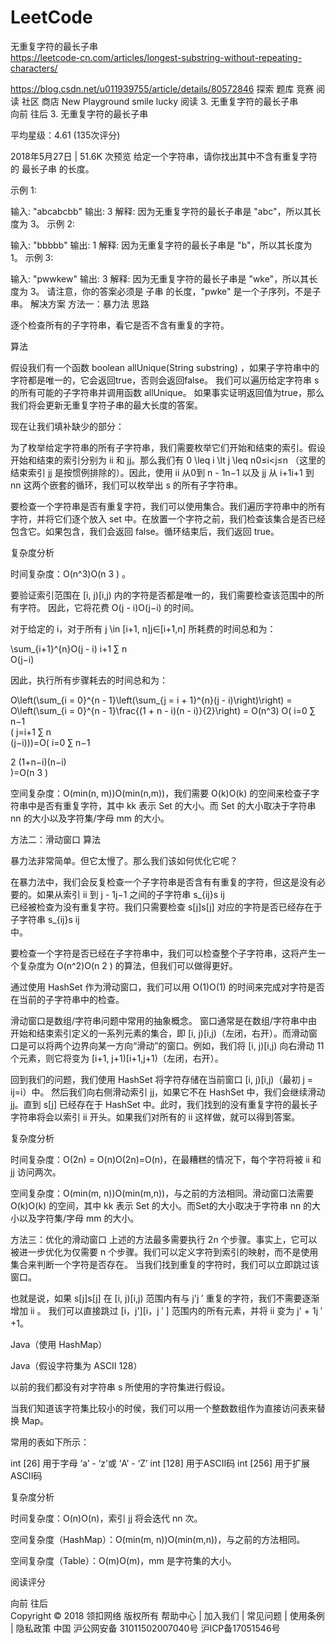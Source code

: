 # LeetCode

无重复字符的最长子串  
https://leetcode-cn.com/articles/longest-substring-without-repeating-characters/

https://blog.csdn.net/u011939755/article/details/80572846
探索
题库
竞赛
阅读
社区
商店
New Playground
smile lucky
  阅读      3. 无重复字符的最长子串  
 向前    往后 
3. 无重复字符的最长子串 
 
 
 
 

 
 
 
 

平均星级：4.61 (135次评分)

2018年5月27日  |  51.6K 次预览
给定一个字符串，请你找出其中不含有重复字符的 最长子串 的长度。

示例 1:

输入: "abcabcbb"
输出: 3 
解释: 因为无重复字符的最长子串是 "abc"，所以其长度为 3。
示例 2:

输入: "bbbbb"
输出: 1
解释: 因为无重复字符的最长子串是 "b"，所以其长度为 1。
示例 3:

输入: "pwwkew"
输出: 3
解释: 因为无重复字符的最长子串是 "wke"，所以其长度为 3。
     请注意，你的答案必须是 子串 的长度，"pwke" 是一个子序列，不是子串。
解决方案
方法一：暴力法
思路

逐个检查所有的子字符串，看它是否不含有重复的字符。

算法

假设我们有一个函数 boolean allUnique(String substring) ，如果子字符串中的字符都是唯一的，它会返回true，否则会返回false。 我们可以遍历给定字符串 s 的所有可能的子字符串并调用函数 allUnique。 如果事实证明返回值为true，那么我们将会更新无重复字符子串的最大长度的答案。

现在让我们填补缺少的部分：

为了枚举给定字符串的所有子字符串，我们需要枚举它们开始和结束的索引。假设开始和结束的索引分别为 ii 和 jj。那么我们有 0 \leq i \lt j \leq n0≤i<j≤n （这里的结束索引 jj 是按惯例排除的）。因此，使用 ii 从0到 n - 1n−1 以及 jj 从 i+1i+1 到 nn 这两个嵌套的循环，我们可以枚举出 s 的所有子字符串。

要检查一个字符串是否有重复字符，我们可以使用集合。我们遍历字符串中的所有字符，并将它们逐个放入 set 中。在放置一个字符之前，我们检查该集合是否已经包含它。如果包含，我们会返回 false。循环结束后，我们返回 true。


复杂度分析

时间复杂度：O(n^3)O(n 
3
 ) 。

要验证索引范围在 [i, j)[i,j) 内的字符是否都是唯一的，我们需要检查该范围中的所有字符。 因此，它将花费 O(j - i)O(j−i) 的时间。

对于给定的 i，对于所有 j \in [i+1, n]j∈[i+1,n] 所耗费的时间总和为：

\sum_{i+1}^{n}O(j - i)
i+1
∑
n
​	
 O(j−i)

因此，执行所有步骤耗去的时间总和为：

O\left(\sum_{i = 0}^{n - 1}\left(\sum_{j = i + 1}^{n}(j - i)\right)\right) = O\left(\sum_{i = 0}^{n - 1}\frac{(1 + n - i)(n - i)}{2}\right) = O(n^3)
O( 
i=0
∑
n−1
​	
 ( 
j=i+1
∑
n
​	
 (j−i)))=O( 
i=0
∑
n−1
​	
  
2
(1+n−i)(n−i)
​	
 )=O(n 
3
 )

空间复杂度：O(min(n, m))O(min(n,m))，我们需要 O(k)O(k) 的空间来检查子字符串中是否有重复字符，其中 kk 表示 Set 的大小。而 Set 的大小取决于字符串 nn 的大小以及字符集/字母 mm 的大小。 


方法二：滑动窗口
算法

暴力法非常简单。但它太慢了。那么我们该如何优化它呢？

在暴力法中，我们会反复检查一个子字符串是否含有有重复的字符，但这是没有必要的。如果从索引 ii 到 j - 1j−1 之间的子字符串 s_{ij}s 
ij
​	
  已经被检查为没有重复字符。我们只需要检查 s[j]s[j] 对应的字符是否已经存在于子字符串 s_{ij}s 
ij
​	
  中。

要检查一个字符是否已经在子字符串中，我们可以检查整个子字符串，这将产生一个复杂度为 O(n^2)O(n 
2
 ) 的算法，但我们可以做得更好。

通过使用 HashSet 作为滑动窗口，我们可以用 O(1)O(1) 的时间来完成对字符是否在当前的子字符串中的检查。

滑动窗口是数组/字符串问题中常用的抽象概念。 窗口通常是在数组/字符串中由开始和结束索引定义的一系列元素的集合，即 [i, j)[i,j)（左闭，右开）。而滑动窗口是可以将两个边界向某一方向“滑动”的窗口。例如，我们将 [i, j)[i,j) 向右滑动 11 个元素，则它将变为 [i+1, j+1)[i+1,j+1)（左闭，右开）。

回到我们的问题，我们使用 HashSet 将字符存储在当前窗口 [i, j)[i,j)（最初 j = ij=i）中。 然后我们向右侧滑动索引 jj，如果它不在 HashSet 中，我们会继续滑动 jj。直到 s[j] 已经存在于 HashSet 中。此时，我们找到的没有重复字符的最长子字符串将会以索引 ii 开头。如果我们对所有的 ii 这样做，就可以得到答案。


复杂度分析

时间复杂度：O(2n) = O(n)O(2n)=O(n)，在最糟糕的情况下，每个字符将被 ii 和 jj 访问两次。

空间复杂度：O(min(m, n))O(min(m,n))，与之前的方法相同。滑动窗口法需要 O(k)O(k) 的空间，其中 kk 表示 Set 的大小。而Set的大小取决于字符串 nn 的大小以及字符集/字母 mm 的大小。 


方法三：优化的滑动窗口
上述的方法最多需要执行 2n 个步骤。事实上，它可以被进一步优化为仅需要 n 个步骤。我们可以定义字符到索引的映射，而不是使用集合来判断一个字符是否存在。 当我们找到重复的字符时，我们可以立即跳过该窗口。

也就是说，如果 s[j]s[j] 在 [i, j)[i,j) 范围内有与 j&#x27;j 
′
  重复的字符，我们不需要逐渐增加 ii 。 我们可以直接跳过 [i，j&#x27;][i，j 
′
 ] 范围内的所有元素，并将 ii 变为 j&#x27; + 1j 
′
 +1。

Java（使用 HashMap）


Java（假设字符集为 ASCII 128）

以前的我们都没有对字符串 s 所使用的字符集进行假设。

当我们知道该字符集比较小的时侯，我们可以用一个整数数组作为直接访问表来替换 Map。

常用的表如下所示：

int [26] 用于字母 ‘a’ - ‘z’或 ‘A’ - ‘Z’
int [128] 用于ASCII码
int [256] 用于扩展ASCII码

复杂度分析

时间复杂度：O(n)O(n)，索引 jj 将会迭代 nn 次。

空间复杂度（HashMap）：O(min(m, n))O(min(m,n))，与之前的方法相同。

空间复杂度（Table）：O(m)O(m)，mm 是字符集的大小。

阅读评分
 
 
 
 

 
 
 
 

  向前   往后  
Copyright © 2018 领扣网络 版权所有
帮助中心  |  加入我们  |  常见问题  |  使用条例  |  隐私政策     中国
沪公网安备 31011502007040号 沪ICP备17051546号  